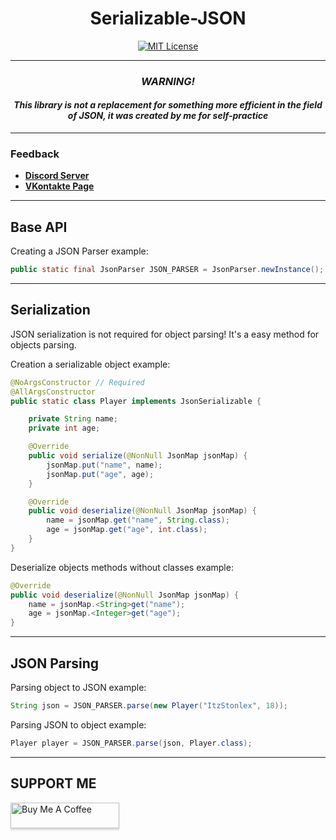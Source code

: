 <div align="center">

# Serializable-JSON
[![MIT License](https://img.shields.io/github/license/pl3xgaming/Purpur?&logo=github)](License)

---
### *WARNING!*

#### *This library is not a replacement for something more efficient in the field of JSON, it was created by me for self-practice*

</div>

------------------------------------------
### Feedback
* **[Discord Server](https://discord.gg/GmT9pUy8af)**
* **[VKontakte Page](https://vk.com/itzstonlex)**

---
## Base API

Creating a JSON Parser example:
```java
public static final JsonParser JSON_PARSER = JsonParser.newInstance();
```
---
## Serialization
JSON serialization is not required for object parsing! It's a easy method for objects parsing.


Creation a serializable object example:
```java
@NoArgsConstructor // Required
@AllArgsConstructor
public static class Player implements JsonSerializable {

    private String name;
    private int age;

    @Override
    public void serialize(@NonNull JsonMap jsonMap) {
        jsonMap.put("name", name);
        jsonMap.put("age", age);
    }

    @Override
    public void deserialize(@NonNull JsonMap jsonMap) {
        name = jsonMap.get("name", String.class);
        age = jsonMap.get("age", int.class);
    }
}
```
Deserialize objects methods without classes example:

```java
@Override
public void deserialize(@NonNull JsonMap jsonMap) {
    name = jsonMap.<String>get("name");
    age = jsonMap.<Integer>get("age");
}
```
---
## JSON Parsing

Parsing object to JSON example:
```java
String json = JSON_PARSER.parse(new Player("ItzStonlex", 18));
```


Parsing JSON to object example:
```java
Player player = JSON_PARSER.parse(json, Player.class);
```

---

## SUPPORT ME

<a href="https://www.buymeacoffee.com/itzstonlex" target="_blank"><img src="https://www.buymeacoffee.com/assets/img/custom_images/orange_img.png" alt="Buy Me A Coffee" style="height: 41px !important;width: 174px !important;box-shadow: 0px 3px 2px 0px rgba(190, 190, 190, 0.5) !important;-webkit-box-shadow: 0px 3px 2px 0px rgba(190, 190, 190, 0.5) !important;" ></a>

